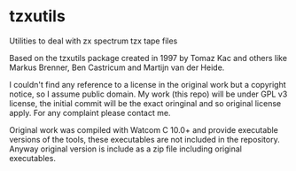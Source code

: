 # tzxutils
Utilities to deal with zx spectrum tzx tape files

Based on the tzxutils package created in 1997 by Tomaz Kac and others like Markus Brenner, Ben Castricum and Martijn van der Heide.

I couldn't find any reference to a license in the original work but a copyright notice, so I assume public domain. 
My work (this repo) will be under GPL v3 license, the initial commit will be the exact oringinal and so original license apply. For any complaint please contact me.

Original work was compiled with Watcom C 10.0+ and provide executable versions of the tools, these executables are not included in the repository. Anyway original version is include as a zip file including original executables.


